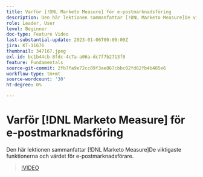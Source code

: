```yaml
---
title: Varför [!DNL Marketo Measure] för e-postmarknadsföring
description: Den här lektionen sammanfattar [!DNL Marketo Measure]De viktigaste funktionerna och värdet för e-postmarknadsförare.
role: Leader, User
level: Beginner
doc-type: Feature Video
last-substantial-update: 2023-01-06T00:00:00Z
jira: KT-11676
thumbnail: 347167.jpeg
exl-id: bc1b44cb-8fdc-4c7a-a06a-dc7f7b2713f0
feature: Fundamentals
source-git-commit: 2fb7fa9e72cc89f3ae867cbbc02fd62fb4b485e6
workflow-type: tm+mt
source-wordcount: '30'
ht-degree: 0%

---
```


# Varför [!DNL Marketo Measure] för e-postmarknadsföring

Den här lektionen sammanfattar [!DNL Marketo Measure]De viktigaste funktionerna och värdet för e-postmarknadsförare.

>[!VIDEO](https://video.tv.adobe.com/v/347167/?quality=12&learn=on)
